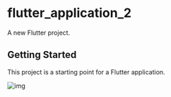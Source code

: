# flutter_application_2

A new Flutter project.

## Getting Started

This project is a starting point for a Flutter application.

![img](https://i.ibb.co/9V2T97Q/Screenshot-2022-01-09-164056.png)
